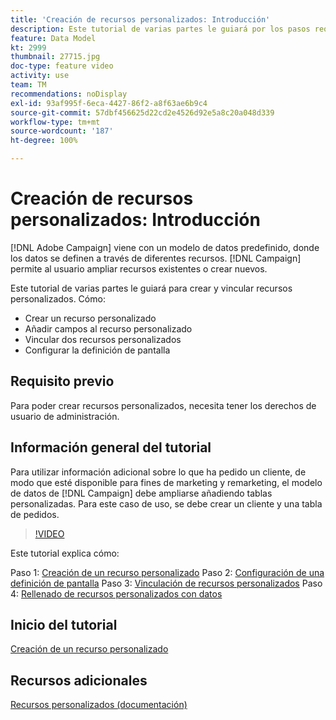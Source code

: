 ```yaml
---
title: 'Creación de recursos personalizados: Introducción'
description: Este tutorial de varias partes le guiará por los pasos requeridos para crear y vincular recursos personalizados.
feature: Data Model
kt: 2999
thumbnail: 27715.jpg
doc-type: feature video
activity: use
team: TM
recommendations: noDisplay
exl-id: 93af995f-6eca-4427-86f2-a8f63ae6b9c4
source-git-commit: 57dbf456625d22cd2e4526d92e5a8c20a048d339
workflow-type: tm+mt
source-wordcount: '187'
ht-degree: 100%

---
```


# Creación de recursos personalizados: Introducción

[!DNL Adobe Campaign] viene con un modelo de datos predefinido, donde los datos se definen a través de diferentes recursos. [!DNL Campaign] permite al usuario ampliar recursos existentes o crear nuevos.

Este tutorial de varias partes le guiará para crear y vincular recursos personalizados.
Cómo:

* Crear un recurso personalizado
* Añadir campos al recurso personalizado
* Vincular dos recursos personalizados
* Configurar la definición de pantalla

## Requisito previo

Para poder crear recursos personalizados, necesita tener los derechos de usuario de administración.

## Información general del tutorial

Para utilizar información adicional sobre lo que ha pedido un cliente, de modo que esté disponible para fines de marketing y remarketing, el modelo de datos de [!DNL Campaign] debe ampliarse añadiendo tablas personalizadas. Para este caso de uso, se debe crear un cliente y una tabla de pedidos.

>[!VIDEO](https://video.tv.adobe.com/v/27715?quality=9)

Este tutorial explica cómo:

Paso 1: [Creación de un recurso personalizado](./creating-a-custom-resource.md)
Paso 2: [Configuración de una definición de pantalla](./configuring-a-screen-definition-for-a-custom-resource.md)
Paso 3: [Vinculación de recursos personalizados](./linking-custom-resources.md)
Paso 4: [Rellenado de recursos personalizados con datos](./populate-custom-resources-with-data.md)

## Inicio del tutorial

[Creación de un recurso personalizado](./creating-a-custom-resource.md)

## Recursos adicionales

[Recursos personalizados (documentación)](https://experienceleague.adobe.com/docs/campaign-standard/using/working-with-apis/global-concepts/custom-resources.html?lang=es)

